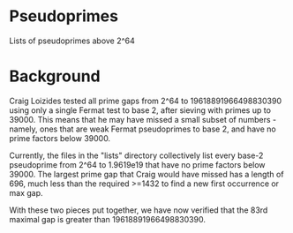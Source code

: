 # Pseudoprimes
Lists of pseudoprimes above 2^64

# Background
Craig Loizides tested all prime gaps from 2^64 to 19618891966498830390 using only a single Fermat test to base 2, after sieving with primes up to 39000.
This means that he may have missed a small subset of numbers - namely, ones that are weak Fermat pseudoprimes to base 2, and have no prime factors below 39000.

Currently, the files in the "lists" directory collectively list every base-2 pseudoprime from 2^64 to 1.9619e19 that have no prime factors below 39000. The largest prime gap that Craig would have missed has a length of 696, much less than the required >=1432 to find a new first occurrence or max gap.

With these two pieces put together, we have now verified that the 83rd maximal gap is greater than 19618891966498830390.
